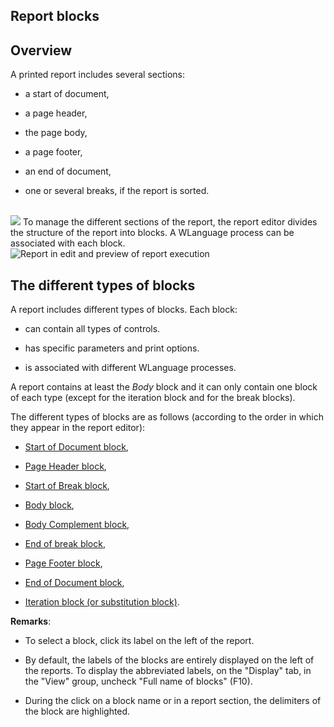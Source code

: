 


## Report blocks
			



<a name="NOTE1"></a>
<a name="NOTE1_1"></a>


## Overview
<a name="overview_ELTTEXTE000141"></a>
A printed report includes several sections:

- a start of document, 

- a page header,

- the page body, 

- a page footer, 

- an end of document, 

- one or several breaks, if the report is sorted.

<br>![](https://doc.pcsoft.fr/en-US/images/image.awp?langid=3&name=Bloc_EtatPartie.gif)
To manage the different sections of the report, the report editor divides the structure of the report into blocks. A WLanguage process can be associated with each block.<br>![Report in edit and preview of report execution](https://doc.pcsoft.fr/en-US/images/image.awp?langid=3&name=EtatBloc.gif)




<a name="NOTE2"></a>
<a name="NOTE2_1"></a>


## The different types of blocks
<a name="the_different_types_blocks_ELTTEXTE000165"></a>
A report includes different types of blocks. Each block:

- can contain all types of controls.

- has specific parameters and print options.

- is associated with different WLanguage processes.




A report contains at least the *Body* block and it can only contain one block of each type (except for the iteration block and for the break blocks).

The different types of blocks are as follows (according to the order in which they appear in the report editor):

- [Start of Document block](../WDChamp/1011053.md),

- [Page Header block](../WDChamp/1011045.md),

- [Start of Break block](../WDChamp/1011038.md),

- [Body block](../WDChamp/1011020.md),

- [Body Complement block](../WDChamp/1011047.md),

- [End of break block](../WDChamp/1011048.md),

- [Page Footer block](../WDChamp/1011046.md),

- [End of Document block](../WDChamp/1011044.md),

- [Iteration block (or substitution block)](../WDChamp/1011039.md).




**Remarks**:

- To select a block, click its label on the left of the report.

- By default, the labels of the blocks are entirely displayed on the left of the reports. To display the abbreviated labels, on the "Display" tab, in the "View" group, uncheck "Full name of blocks" (F10).

- During the click on a block name or in a report section, the delimiters of the block are highlighted.





